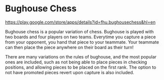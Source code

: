 # Bughouse Chess

https://play.google.com/store/apps/details?id=fhu.bughousechess&hl=en

Bughouse chess is a popular variation of chess. Bughouse is played with two boards and four players on two teams. Everytime you capture a piece from your opponent, you hand that piece to your teammate. Your teammate can then place the piece anywhere on their board as their turn!

There are many variations on the rules of bughouse, and the most popular ones are included, such as not being able to place pieces in checking positions, and allowing pieces to be placed on the first rank. The option to not have promoted pieces revert upon capture is also included.
